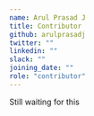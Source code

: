 ```yaml
---
name: Arul Prasad J
title: Contributor
github: arulprasadj
twitter: ""
linkedin: ""
slack: ""
joining_date: ""
role: "contributor"
---
```


Still waiting for this
